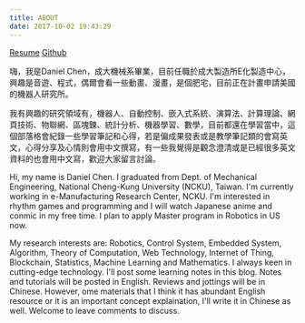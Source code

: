 ```yaml
---
title: ABOUT
date: 2017-10-02 19:43:29
---
```


[Resume](https://danielchen.tk/CV.pdf)
[Github](https://github.com/team6612)

嗨，我是Daniel Chen，成大機械系畢業，目前任職於成大製造所E化製造中心，興趣是音遊、程式，偶爾會看一些動畫、漫畫，是個肥宅，目前正在計畫申請美國的機器人研究所。

我有興趣的研究領域有，機器人、自動控制、嵌入式系統、演算法、計算理論、網頁技術、物聯網、區塊鍊、統計分析、機器學習、數學，目前都還在學習當中，這個部落格會紀錄一些學習筆記和心得，若是偏成果發表或是教學筆記類的會寫英文，心得分享及心情則會用中文撰寫，有一些我覺得是觀念澄清或是已經很多英文資料的也會用中文寫，歡迎大家留言討論。

Hi, my name is Daniel Chen. I graduated from Dept. of Mechanical Engineering, National Cheng-Kung University (NCKU), Taiwan. I'm currently working in e-Manufacturing Research Center, NCKU. I'm interested in rhythm games and programming and I will watch Japanese anime and conmic in my free time. I plan to apply Master program in Robotics in US now.

My research interests are: Robotics, Control System, Embedded System, Algorithm, Theory of Computation, Web Technology, Internet of Thing, Blockchain, Statistics, Machine Learning and Mathematics. I always keen in cutting-edge technology. I'll post some learning notes in this blog. Notes and tutorials will be posted in English. Reviews and jottings will be in Chinese. However, ome materials that I think it has abundant English resource or it is an important concept explaination, I'll write it in Chinese as well. Welcome to leave comments to discuss.

